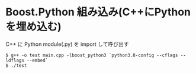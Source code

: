 # Boost.Python 組み込み(C++にPythonを埋め込む)

C++ に Python module(.py) を import して呼び出す

```
$ g++ -o test main.cpp -lboost_python3 `python3.8-config --cflags --ldflags --embed`
$ ./test
```